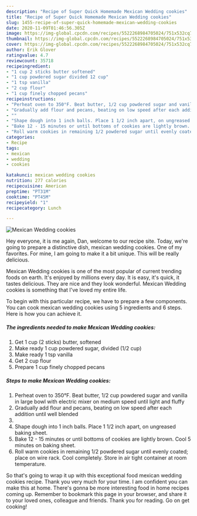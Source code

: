 ```yaml
---
description: "Recipe of Super Quick Homemade Mexican Wedding cookies"
title: "Recipe of Super Quick Homemade Mexican Wedding cookies"
slug: 1455-recipe-of-super-quick-homemade-mexican-wedding-cookies
date: 2020-11-09T01:46:56.305Z
image: https://img-global.cpcdn.com/recipes/5522268984705024/751x532cq70/mexican-wedding-cookies-recipe-main-photo.jpg
thumbnail: https://img-global.cpcdn.com/recipes/5522268984705024/751x532cq70/mexican-wedding-cookies-recipe-main-photo.jpg
cover: https://img-global.cpcdn.com/recipes/5522268984705024/751x532cq70/mexican-wedding-cookies-recipe-main-photo.jpg
author: Erik Glover
ratingvalue: 4.7
reviewcount: 35718
recipeingredient:
- "1 cup 2 sticks butter softened"
- "1 cup powdered sugar divided 12 cup"
- "1 tsp vanilla"
- "2 cup flour"
- "1 cup finely chopped pecans"
recipeinstructions:
- "Perheat oven to 350°F. Beat butter, 1/2 cup powdered sugar and vanilla in large bowl with electric mixer on medium speed until  light and fluffy"
- "Gradually add flour and pecans, beating on low speed after each addition until well blended"
- ""
- "Shape dough into 1 inch balls. Place 1 1/2 inch apart, on ungreased baking sheet."
- "Bake 12 - 15 minutes or until bottoms of cookies are lightly brown. Cool 5 minutes on baking sheet."
- "Roll warm cookies in remaining 1/2 powdered sugar until evenly coated; place on wire rack. Cool completely. Store in air tight container at room temperature."
categories:
- Recipe
tags:
- mexican
- wedding
- cookies

katakunci: mexican wedding cookies 
nutrition: 277 calories
recipecuisine: American
preptime: "PT31M"
cooktime: "PT45M"
recipeyield: "1"
recipecategory: Lunch

---
```



![Mexican Wedding cookies](https://img-global.cpcdn.com/recipes/5522268984705024/751x532cq70/mexican-wedding-cookies-recipe-main-photo.jpg)

Hey everyone, it is me again, Dan, welcome to our recipe site. Today, we're going to prepare a distinctive dish, mexican wedding cookies. One of my favorites. For mine, I am going to make it a bit unique. This will be really delicious.

Mexican Wedding cookies is one of the most popular of current trending foods on earth. It's enjoyed by millions every day. It is easy, it's quick, it tastes delicious. They are nice and they look wonderful. Mexican Wedding cookies is something that I've loved my entire life.




To begin with this particular recipe, we have to prepare a few components. You can cook mexican wedding cookies using 5 ingredients and 6 steps. Here is how you can achieve it.

<!--inarticleads1-->

##### The ingredients needed to make Mexican Wedding cookies:

1. Get 1 cup (2 sticks) butter, softened
1. Make ready 1 cup powdered sugar, divided (1/2 cup)
1. Make ready 1 tsp vanilla
1. Get 2 cup flour
1. Prepare 1 cup finely chopped pecans




<!--inarticleads2-->

##### Steps to make Mexican Wedding cookies:

1. Perheat oven to 350°F. Beat butter, 1/2 cup powdered sugar and vanilla in large bowl with electric mixer on medium speed until  light and fluffy
1. Gradually add flour and pecans, beating on low speed after each addition until well blended
1. 
1. Shape dough into 1 inch balls. Place 1 1/2 inch apart, on ungreased baking sheet.
1. Bake 12 - 15 minutes or until bottoms of cookies are lightly brown. Cool 5 minutes on baking sheet.
1. Roll warm cookies in remaining 1/2 powdered sugar until evenly coated; place on wire rack. Cool completely. Store in air tight container at room temperature.




So that's going to wrap it up with this exceptional food mexican wedding cookies recipe. Thank you very much for your time. I am confident you can make this at home. There's gonna be more interesting food in home recipes coming up. Remember to bookmark this page in your browser, and share it to your loved ones, colleague and friends. Thank you for reading. Go on get cooking!
